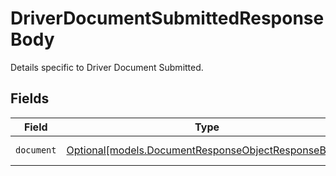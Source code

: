 # DriverDocumentSubmittedResponseBody

Details specific to Driver Document Submitted.


## Fields

| Field                                                                                                  | Type                                                                                                   | Required                                                                                               | Description                                                                                            |
| ------------------------------------------------------------------------------------------------------ | ------------------------------------------------------------------------------------------------------ | ------------------------------------------------------------------------------------------------------ | ------------------------------------------------------------------------------------------------------ |
| `document`                                                                                             | [Optional[models.DocumentResponseObjectResponseBody]](../models/documentresponseobjectresponsebody.md) | :heavy_minus_sign:                                                                                     | A single document.                                                                                     |